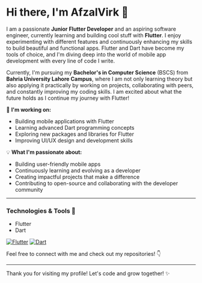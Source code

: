 # Hi there, I'm AfzalVirk 👋

I am a passionate **Junior Flutter Developer** and an aspiring software engineer, currently learning and building cool stuff with **Flutter**. I enjoy experimenting with different features and continuously enhancing my skills to build beautiful and functional apps. Flutter and Dart have become my tools of choice, and I'm diving deep into the world of mobile app development with every line of code I write.

Currently, I'm pursuing my **Bachelor's in Computer Science** (BSCS) from **Bahria University Lahore Campus**, where I am not only learning theory but also applying it practically by working on projects, collaborating with peers, and constantly improving my coding skills. I am excited about what the future holds as I continue my journey with Flutter!

🚀 **I'm working on:**
- Building mobile applications with Flutter
- Learning advanced Dart programming concepts
- Exploring new packages and libraries for Flutter
- Improving UI/UX design and development skills

💡 **What I'm passionate about:**
- Building user-friendly mobile apps
- Continuously learning and evolving as a developer
- Creating impactful projects that make a difference
- Contributing to open-source and collaborating with the developer community

---

### Technologies & Tools 🚀
- Flutter
- Dart

[![Flutter](https://img.shields.io/badge/Flutter-02569B?style=for-the-badge&logo=flutter&logoColor=white)](https://flutter.dev/)
[![Dart](https://img.shields.io/badge/Dart-0175C2?style=for-the-badge&logo=dart&logoColor=white)](https://dart.dev/)

Feel free to connect with me and check out my repositories! 👇

---

Thank you for visiting my profile! Let's code and grow together! ✨

